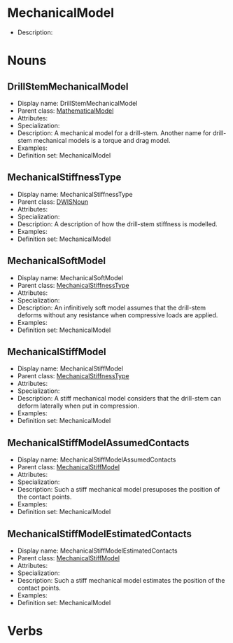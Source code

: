 # MechanicalModel<!-- DEFINITION SET HEADER -->
- Description: 
# Nouns
## DrillStemMechanicalModel <!-- NOUN -->
- Display name: DrillStemMechanicalModel
- Parent class: [MathematicalModel](#../Model.md#MathematicalModel)
- Attributes:
- Specialization:
- Description: A mechanical model for a drill-stem. Another name for drill-stem mechanical models is a torque and drag model.
- Examples:
- Definition set: MechanicalModel
## MechanicalStiffnessType <!-- NOUN -->
- Display name: MechanicalStiffnessType
- Parent class: [DWISNoun](#../DWISSemantics.md#DWISNoun)
- Attributes:
- Specialization:
- Description: A description of how the drill-stem stiffness is modelled.
- Examples:
- Definition set: MechanicalModel
## MechanicalSoftModel <!-- NOUN -->
- Display name: MechanicalSoftModel
- Parent class: [MechanicalStiffnessType](#../MechanicalModel.md#MechanicalStiffnessType)
- Attributes:
- Specialization:
- Description: An infinitively soft model assumes that the drill-stem deforms without any resistance when compressive loads are applied.
- Examples:
- Definition set: MechanicalModel
## MechanicalStiffModel <!-- NOUN -->
- Display name: MechanicalStiffModel
- Parent class: [MechanicalStiffnessType](#../MechanicalModel.md#MechanicalStiffnessType)
- Attributes:
- Specialization:
- Description: A stiff mechanical model considers that the drill-stem can deform laterally when put in compression.
- Examples:
- Definition set: MechanicalModel
## MechanicalStiffModelAssumedContacts <!-- NOUN -->
- Display name: MechanicalStiffModelAssumedContacts
- Parent class: [MechanicalStiffModel](#../MechanicalModel.md#MechanicalStiffModel)
- Attributes:
- Specialization:
- Description: Such a stiff mechanical model presuposes the position of the contact points.
- Examples:
- Definition set: MechanicalModel
## MechanicalStiffModelEstimatedContacts <!-- NOUN -->
- Display name: MechanicalStiffModelEstimatedContacts
- Parent class: [MechanicalStiffModel](#../MechanicalModel.md#MechanicalStiffModel)
- Attributes:
- Specialization:
- Description: Such a stiff mechanical model estimates the position of the contact points.
- Examples:
- Definition set: MechanicalModel
# Verbs
